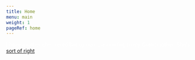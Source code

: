 ```yaml
---
title: Home
menu: main
weight: 1
pageRef: home
---
```



<p style="color: white">I have a rather checkered background, according to my Grandmother. She's <a href="about">sort of right</a>.</p>
